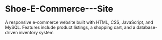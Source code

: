# Shoe-E-Commerce---Site
A responsive e-commerce website built with HTML, CSS, JavaScript, and MySQL. Features include product listings, a shopping cart, and a database-driven inventory system
